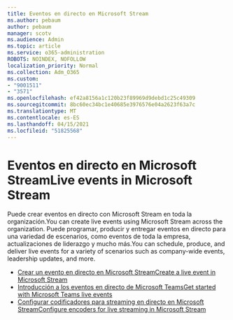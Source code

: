 ```yaml
---
title: Eventos en directo en Microsoft Stream
ms.author: pebaum
author: pebaum
manager: scotv
ms.audience: Admin
ms.topic: article
ms.service: o365-administration
ROBOTS: NOINDEX, NOFOLLOW
localization_priority: Normal
ms.collection: Adm_O365
ms.custom:
- "9001511"
- "3571"
ms.openlocfilehash: ef42a8156a1c120b23f89969d9debd1c25c49309
ms.sourcegitcommit: 8bc60ec34bc1e40685e3976576e04a2623f63a7c
ms.translationtype: MT
ms.contentlocale: es-ES
ms.lasthandoff: 04/15/2021
ms.locfileid: "51825568"
---
```

# <a name="live-events-in-microsoft-stream"></a><span data-ttu-id="3b056-102">Eventos en directo en Microsoft Stream</span><span class="sxs-lookup"><span data-stu-id="3b056-102">Live events in Microsoft Stream</span></span>

<span data-ttu-id="3b056-103">Puede crear eventos en directo con Microsoft Stream en toda la organización.</span><span class="sxs-lookup"><span data-stu-id="3b056-103">You can create live events using Microsoft Stream across the organization.</span></span> <span data-ttu-id="3b056-104">Puede programar, producir y entregar eventos en directo para una variedad de escenarios, como eventos de toda la empresa, actualizaciones de liderazgo y mucho más.</span><span class="sxs-lookup"><span data-stu-id="3b056-104">You can schedule, produce, and deliver live events for a variety of scenarios such as company-wide events, leadership updates, and more.</span></span>

- [<span data-ttu-id="3b056-105">Crear un evento en directo en Microsoft Stream</span><span class="sxs-lookup"><span data-stu-id="3b056-105">Create a live event in Microsoft Stream</span></span>](https://docs.microsoft.com/stream/live-create-event)
- [<span data-ttu-id="3b056-106">Introducción a los eventos en directo de Microsoft Teams</span><span class="sxs-lookup"><span data-stu-id="3b056-106">Get started with Microsoft Teams live events</span></span>](https://support.office.com/article/get-started-with-microsoft-teams-live-events-d077fec2-a058-483e-9ab5-1494afda578a)
- [<span data-ttu-id="3b056-107">Configurar codificadores para streaming en directo en Microsoft Stream</span><span class="sxs-lookup"><span data-stu-id="3b056-107">Configure encoders for live streaming in Microsoft Stream</span></span>](https://docs.microsoft.com/stream/live-encoder-setup)
